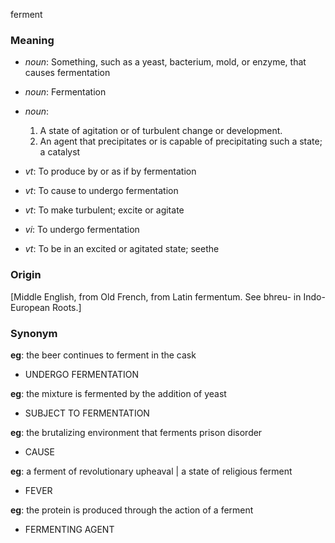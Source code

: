 ferment
### Meaning
+ _noun_: Something, such as a yeast, bacterium, mold, or enzyme, that causes fermentation
+ _noun_: Fermentation
+ _noun_:
   1. A state of agitation or of turbulent change or development.
   2. An agent that precipitates or is capable of precipitating such a state; a catalyst

+ _vt_: To produce by or as if by fermentation
+ _vt_: To cause to undergo fermentation
+ _vt_: To make turbulent; excite or agitate
+ _vi_: To undergo fermentation
+ _vt_: To be in an excited or agitated state; seethe

### Origin

[Middle English, from Old French, from Latin fermentum. See bhreu- in Indo-European Roots.]

### Synonym

__eg__: the beer continues to ferment in the cask

+ UNDERGO FERMENTATION

__eg__: the mixture is fermented by the addition of yeast

+ SUBJECT TO FERMENTATION

__eg__: the brutalizing environment that ferments prison disorder

+ CAUSE

__eg__: a ferment of revolutionary upheaval | a state of religious ferment

+ FEVER

__eg__: the protein is produced through the action of a ferment

+ FERMENTING AGENT


